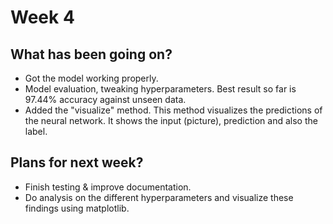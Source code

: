 # Week 4

## What has been going on?
- Got the model working properly.
- Model evaluation, tweaking hyperparameters. Best result so far is 97.44% accuracy against unseen data.
- Added the "visualize" method. This method visualizes the predictions of the neural network. It shows the input (picture), prediction and also the label.


## Plans for next week?
- Finish testing & improve documentation.
- Do analysis on the different hyperparameters and visualize these findings using matplotlib.
